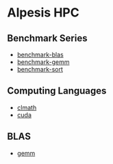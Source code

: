 Alpesis HPC
==============================================================================

Benchmark Series
------------------------------------------------------------------------------

- [benchmark-blas](https://github.com/alpesis-hpc/benchmark-blas)
- [benchmark-gemm](https://github.com/alpesis-hpc/benchmark-gemm)
- [benchmark-sort](https://github.com/alpesis-hpc/benchmark-sort)

Computing Languages
------------------------------------------------------------------------------

- [clmath](https://github.com/alpesis-hpc/clmath)
- [cuda](https://github.com/alpesis-hpc/cuda)

BLAS
------------------------------------------------------------------------------

- [gemm](https://github.com/alpesis-hpc/gemm.git)
